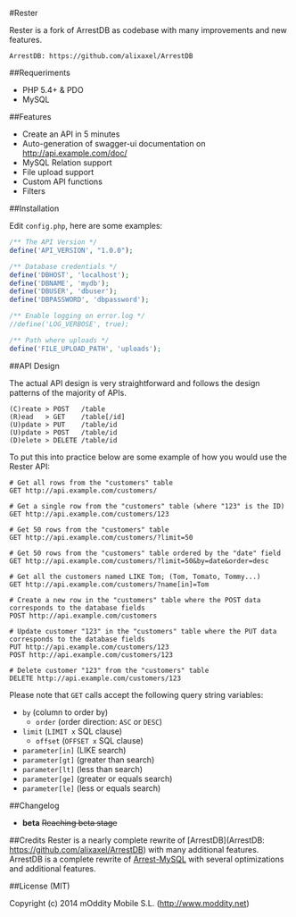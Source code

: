 #Rester 

Rester is a fork of ArrestDB as codebase with many improvements and new features.
	
	ArrestDB: https://github.com/alixaxel/ArrestDB
	
##Requeriments

- PHP 5.4+ & PDO
- MySQL

##Features

- Create an API in 5 minutes
- Auto-generation of swagger-ui documentation on http://api.example.com/doc/
- MySQL Relation support
- File upload support
- Custom API functions
- Filters


##Installation

Edit `config.php`, here are some examples:

```php
/** The API Version */
define('API_VERSION', "1.0.0");

/** Database credentials */
define('DBHOST', 'localhost');
define('DBNAME', 'mydb');
define('DBUSER', 'dbuser');
define('DBPASSWORD', 'dbpassword');

/** Enable logging on error.log */
//define('LOG_VERBOSE', true);

/** Path where uploads */
define('FILE_UPLOAD_PATH', 'uploads');

```

##API Design

The actual API design is very straightforward and follows the design patterns of the majority of APIs.

	(C)reate > POST   /table
	(R)ead   > GET    /table[/id]
	(U)pdate > PUT    /table/id
	(U)pdate > POST   /table/id
	(D)elete > DELETE /table/id

To put this into practice below are some example of how you would use the Rester API:

	# Get all rows from the "customers" table
	GET http://api.example.com/customers/

	# Get a single row from the "customers" table (where "123" is the ID)
	GET http://api.example.com/customers/123

	# Get 50 rows from the "customers" table
	GET http://api.example.com/customers/?limit=50

	# Get 50 rows from the "customers" table ordered by the "date" field
	GET http://api.example.com/customers/?limit=50&by=date&order=desc
	
	# Get all the customers named LIKE Tom; (Tom, Tomato, Tommy...)
	GET http://api.example.com/customers/?name[in]=Tom

	# Create a new row in the "customers" table where the POST data corresponds to the database fields
	POST http://api.example.com/customers

	# Update customer "123" in the "customers" table where the PUT data corresponds to the database fields
	PUT http://api.example.com/customers/123
	POST http://api.example.com/customers/123

	# Delete customer "123" from the "customers" table
	DELETE http://api.example.com/customers/123

Please note that `GET` calls accept the following query string variables:

- `by` (column to order by)
  - `order` (order direction: `ASC` or `DESC`)
- `limit` (`LIMIT x` SQL clause)
  - `offset` (`OFFSET x` SQL clause)
- `parameter[in]` (LIKE search)
- `parameter[gt]` (greater than search)
- `parameter[lt]` (less than search)
- `parameter[ge]` (greater or equals search)
- `parameter[le]` (less or equals search)

##Changelog

- **beta** ~~Reaching beta stage~~

##Credits
Rester is a nearly complete rewrite of [ArrestDB](ArrestDB: https://github.com/alixaxel/ArrestDB) with many additional features.
ArrestDB is a complete rewrite of [Arrest-MySQL](https://github.com/gilbitron/Arrest-MySQL) with several optimizations and additional features.

##License (MIT)

Copyright (c) 2014 mOddity Mobile S.L. (http://www.moddity.net)
